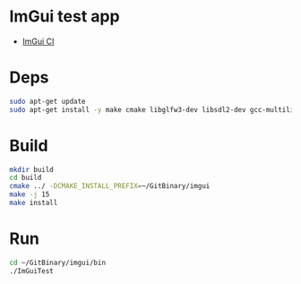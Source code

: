 # ImGui test app

- [ImGui CI](https://github.com/ocornut/imgui/blob/master/.github/workflows/build.yml)

# Deps
```sh
sudo apt-get update
sudo apt-get install -y make cmake libglfw3-dev libsdl2-dev gcc-multilib g++-multilib libfreetype6-dev
```

# Build
```sh
mkdir build
cd build
cmake ../ -DCMAKE_INSTALL_PREFIX=~/GitBinary/imgui
make -j 15
make install
```

# Run
```sh
cd ~/GitBinary/imgui/bin
./ImGuiTest
```